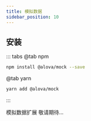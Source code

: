 ```yaml
---
title: 模拟数据
sidebar_position: 10
---
```


## 安装
::: tabs
@tab npm

```bash
npm install @alova/mock --save
```

@tab yarn

```bash
yarn add @alova/mock
```
:::

模拟数据扩展
敬请期待...